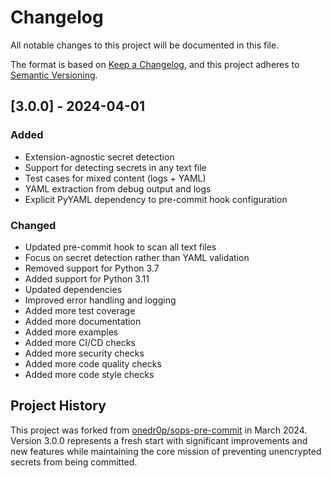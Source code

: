 # Changelog

All notable changes to this project will be documented in this file.

The format is based on [Keep a Changelog](https://keepachangelog.com/en/1.0.0/),
and this project adheres to [Semantic Versioning](https://semver.org/spec/v2.0.0.html).

## [3.0.0] - 2024-04-01

### Added

- Extension-agnostic secret detection
- Support for detecting secrets in any text file
- Test cases for mixed content (logs + YAML)
- YAML extraction from debug output and logs
- Explicit PyYAML dependency to pre-commit hook configuration

### Changed

- Updated pre-commit hook to scan all text files
- Focus on secret detection rather than YAML validation
- Removed support for Python 3.7
- Added support for Python 3.11
- Updated dependencies
- Improved error handling and logging
- Added more test coverage
- Added more documentation
- Added more examples
- Added more CI/CD checks
- Added more security checks
- Added more code quality checks
- Added more code style checks

## Project History

This project was forked from [onedr0p/sops-pre-commit](https://github.com/onedr0p/sops-pre-commit) in March 2024. Version 3.0.0 represents a fresh start with significant improvements and new features while maintaining the core mission of preventing unencrypted secrets from being committed.
